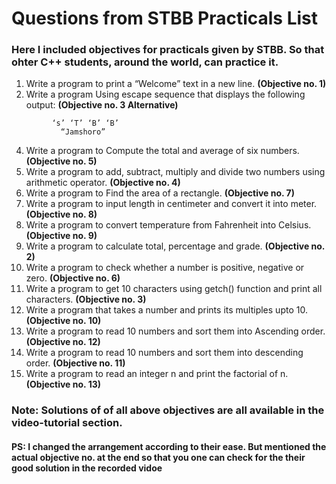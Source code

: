 # Questions from STBB Practicals List

### Here I included objectives for practicals given by STBB. So that ohter C++ students, around the world, can practice it.

1) Write a program to print a “Welcome” text in a new line. **(Objective no. 1)**
2) Write a program Using escape sequence that displays the following output:  **(Objective no. 3 Alternative)** 
```
         ‘s’ ‘T’ ‘B’ ‘B’ 
           “Jamshoro”
```
4) Write a program to Compute the total and average of six numbers. **(Objective no. 5)**
5) Write a program to add, subtract, multiply and divide two numbers using arithmetic operator. **(Objective no. 4)**
6) Write a program to Find the area of a rectangle. **(Objective no. 7)**
7) Write a program to input length in centimeter and convert it into meter. **(Objective no. 8)**
8) Write a program to convert temperature from Fahrenheit into Celsius. **(Objective no. 9)**
9) Write a program to calculate total, percentage and grade. **(Objective no. 2)**
10) Write a program to check whether a number is positive, negative or zero. **(Objective no. 6)**
11) Write a program to get 10 characters using getch() function and print all characters. **(Objective no. 3)**
12) Write a program that takes a number and prints its multiples upto 10. **(Objective no. 10)**
13) Write a program to read 10 numbers and sort them into Ascending order. **(Objective no. 12)**
14) Write a program to read 10 numbers and sort them into descending order. **(Objective no. 11)**
15) Write a program to read an integer n and print the factorial of n. **(Objective no. 13)**


### Note: Solutions of of all above objectives are all available in the video-tutorial section.
#### PS:  I changed the arrangement according to their ease. But mentioned the actual objective no. at the end so that you one can check for the their good solution in the recorded vidoe
